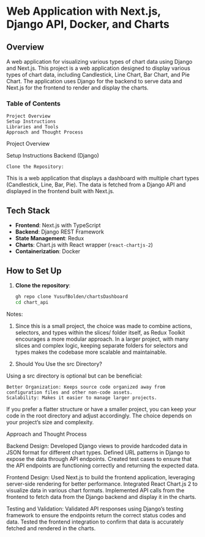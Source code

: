 # Web Application with Next.js, Django API, Docker, and Charts

## Overview

A web application for visualizing various types of chart data using Django and Next.js. This project is a web application designed to display various types of chart data, including Candlestick, Line Chart, Bar Chart, and Pie Chart. The application uses Django for the backend to serve data and Next.js for the frontend to render and display the charts.

### Table of Contents

    Project Overview
    Setup Instructions
    Libraries and Tools
    Approach and Thought Process

Project Overview

Setup Instructions
Backend (Django)

    Clone the Repository:

This is a web application that displays a dashboard with multiple chart types (Candlestick, Line, Bar, Pie). The data is fetched from a Django API and displayed in the frontend built with Next.js.

## Tech Stack

- **Frontend**: Next.js with TypeScript
- **Backend**: Django REST Framework
- **State Management**: Redux
- **Charts**: Chart.js with React wrapper (`react-chartjs-2`)
- **Containerization**: Docker

## How to Set Up

1. **Clone the repository**:

   ```bash
   gh repo clone YusufBolden/chartsDashboard
   cd chart_api
   ```

Notes:

1. Since this is a small project, the choice was made to combine actions, selectors, and types within the slices/ folder itself, as Redux Toolkit encourages a more modular approach. In a larger project, with many slices and complex logic, keeping separate folders for selectors and types makes the codebase more scalable and maintainable.

2. Should You Use the src Directory?

Using a src directory is optional but can be beneficial:

    Better Organization: Keeps source code organized away from configuration files and other non-code assets.
    Scalability: Makes it easier to manage larger projects.

If you prefer a flatter structure or have a smaller project, you can keep your code in the root directory and adjust accordingly. The choice depends on your project’s size and complexity.

Approach and Thought Process

Backend Design:
Developed Django views to provide hardcoded data in JSON format for different chart types.
Defined URL patterns in Django to expose the data through API endpoints.
Created test cases to ensure that the API endpoints are functioning correctly and returning the expected data.

Frontend Design:
Used Next.js to build the frontend application, leveraging server-side rendering for better performance.
Integrated React Chart.js 2 to visualize data in various chart formats.
Implemented API calls from the frontend to fetch data from the Django backend and display it in the charts.

Testing and Validation:
Validated API responses using Django’s testing framework to ensure the endpoints return the correct status codes and data.
Tested the frontend integration to confirm that data is accurately fetched and rendered in the charts.
